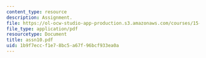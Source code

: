```yaml
---
content_type: resource
description: Assignment.
file: https://ol-ocw-studio-app-production.s3.amazonaws.com/courses/15-988-system-dynamics-self-study-fall-1998-spring-1999/1b9f7eccf1e78bc5a67f96bcf933ea0a_assn10.pdf
file_type: application/pdf
resourcetype: Document
title: assn10.pdf
uid: 1b9f7ecc-f1e7-8bc5-a67f-96bcf933ea0a
---
```

